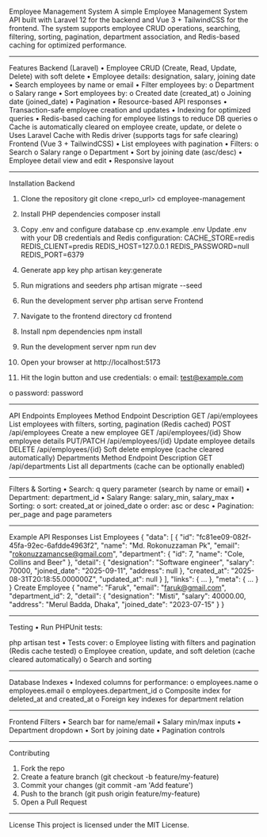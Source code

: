 Employee Management System
A simple Employee Management System API built with Laravel 12 for the backend and Vue 3 + TailwindCSS for the frontend.
The system supports employee CRUD operations, searching, filtering, sorting, pagination, department association, and Redis-based caching for optimized performance.
________________________________________
Features
Backend (Laravel)
•	Employee CRUD (Create, Read, Update, Delete) with soft delete
•	Employee details: designation, salary, joining date
•	Search employees by name or email
•	Filter employees by:
o	Department
o	Salary range
•	Sort employees by:
o	Created date (created_at)
o	Joining date (joined_date)
•	Pagination
•	Resource-based API responses
•	Transaction-safe employee creation and updates
•	Indexing for optimized queries
•	Redis-based caching for employee listings to reduce DB queries
o	Cache is automatically cleared on employee create, update, or delete
o	Uses Laravel Cache with Redis driver (supports tags for safe clearing)
Frontend (Vue 3 + TailwindCSS)
•	List employees with pagination
•	Filters:
o	Search
o	Salary range
o	Department
•	Sort by joining date (asc/desc)
•	Employee detail view and edit
•	Responsive layout
________________________________________
Installation
Backend
1.	Clone the repository
 	git clone <repo_url>
cd employee-management
2.	Install PHP dependencies
 	composer install
3.	Copy .env and configure database
 	cp .env.example .env
 	Update .env with your DB credentials and Redis configuration:
  CACHE_STORE=redis
  REDIS_CLIENT=predis
  REDIS_HOST=127.0.0.1
  REDIS_PASSWORD=null
  REDIS_PORT=6379
4.	Generate app key
 	php artisan key:generate
5.	Run migrations and seeders
 	php artisan migrate --seed
6.	Run the development server
 	php artisan serve
Frontend
1.	Navigate to the frontend directory
 	cd frontend
2.	Install npm dependencies
 	npm install
3.	Run the development server
 	npm run dev
4.	Open your browser at http://localhost:5173

5.	Hit the login button and use credentials:
o	email: test@example.com

o	password: password
________________________________________
API Endpoints
Employees
Method	Endpoint	Description
GET	/api/employees	List employees with filters, sorting, pagination (Redis cached)
POST	/api/employees	Create a new employee
GET	/api/employees/{id}	Show employee details
PUT/PATCH	/api/employees/{id}	Update employee details
DELETE	/api/employees/{id}	Soft delete employee (cache cleared automatically)
Departments
Method	Endpoint	Description
GET	/api/departments	List all departments (cache can be optionally enabled)
________________________________________
Filters & Sorting
•	Search: q query parameter (search by name or email)
•	Department: department_id
•	Salary Range: salary_min, salary_max
•	Sorting:
o	sort: created_at or joined_date
o	order: asc or desc
•	Pagination: per_page and page parameters
________________________________________
Example API Responses
List Employees
{
  "data": [
    {
      "id": "fc81ee09-082f-45fa-92ec-6afdde4963f2",
      "name": "Md. Rokonuzzaman Pk",
      "email": "rokonuzzamancse@gmail.com",
      "department": {
        "id": 7,
        "name": "Cole, Collins and Beer"
      },
      "detail": {
        "designation": "Software engineer",
        "salary": 70000,
        "joined_date": "2025-09-11",
        "address": null
      },
      "created_at": "2025-08-31T20:18:55.000000Z",
      "updated_at": null
    }
  ],
  "links": { ... },
  "meta": { ... }
}
Create Employee
{
  "name": "Faruk",
  "email": "faruk@gmail.com",
  "department_id": 2,
  "detail": {
    "designation": "Misti",
    "salary": 40000.00,
    "address": "Merul Badda, Dhaka",
    "joined_date": "2023-07-15"
  }
}
________________________________________
Testing
•	Run PHPUnit tests:

php artisan test
•	Tests cover:
o	Employee listing with filters and pagination (Redis cache tested)
o	Employee creation, update, and soft deletion (cache cleared automatically)
o	Search and sorting
________________________________________
Database Indexes
•	Indexed columns for performance:
o	employees.name
o	employees.email
o	employees.department_id
o	Composite index for deleted_at and created_at
o	Foreign key indexes for department relation
________________________________________
Frontend Filters
•	Search bar for name/email
•	Salary min/max inputs
•	Department dropdown
•	Sort by joining date
•	Pagination controls
________________________________________
Contributing
1.	Fork the repo
2.	Create a feature branch (git checkout -b feature/my-feature)
3.	Commit your changes (git commit -am 'Add feature')
4.	Push to the branch (git push origin feature/my-feature)
5.	Open a Pull Request
________________________________________
License
This project is licensed under the MIT License.
